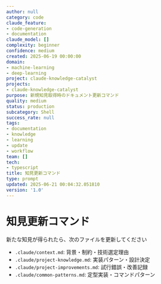 ```yaml
---
author: null
category: code
claude_feature:
- code-generation
- documentation
claude_model: []
complexity: beginner
confidence: medium
created: 2025-06-19 00:00:00
domain:
- machine-learning
- deep-learning
project: claude-knowledge-catalyst
projects:
- claude-knowledge-catalyst
purpose: 新規知見取得時のドキュメント更新コマンド
quality: medium
status: production
subcategory: Shell
success_rate: null
tags:
- documentation
- knowledge
- learning
- update
- workflow
team: []
tech:
- typescript
title: 知見更新コマンド
type: prompt
updated: 2025-06-21 00:04:32.051810
version: '1.0'
---
```


# 知見更新コマンド

新たな知見が得られたら、次のファイルを更新してください

- `.claude/context.md`: 背景・制約・技術選定理由
- `.claude/project-knowledge.md`: 実装パターン・設計決定
- `.claude/project-improvements.md`: 試行錯誤・改善記録
- `.claude/common-patterns.md`: 定型実装・コマンドパターン
